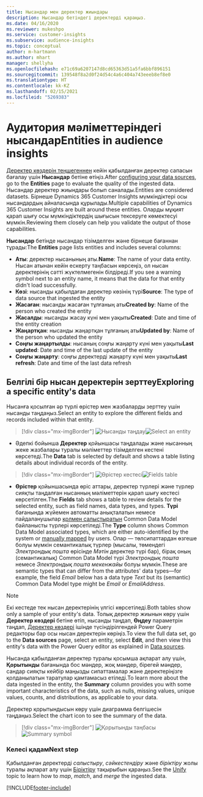 ```yaml
---
title: Нысандар мен деректер жиындары
description: Нысандар бетіндегі деректерді қараңыз.
ms.date: 04/16/2020
ms.reviewer: mukeshpo
ms.service: customer-insights
ms.subservice: audience-insights
ms.topic: conceptual
author: m-hartmann
ms.author: mhart
manager: shellyha
ms.openlocfilehash: e71c69a6207147d8cd65363d51a5fa6bbf896151
ms.sourcegitcommit: 139548f8a2d0f24d54c4a6c404a743eeeb8ef8e0
ms.translationtype: HT
ms.contentlocale: kk-KZ
ms.lasthandoff: 02/15/2021
ms.locfileid: "5269383"
---
```

# <a name="entities-in-audience-insights"></a><span data-ttu-id="473e5-103">Аудитория мәліметтеріндегі нысандар</span><span class="sxs-lookup"><span data-stu-id="473e5-103">Entities in audience insights</span></span>

<span data-ttu-id="473e5-104">[Деректер көздерін теңшегеннен](data-sources.md) кейін қабылданған деректер сапасын бағалау үшін **Нысандар** бетіне өтіңіз.</span><span class="sxs-lookup"><span data-stu-id="473e5-104">After [configuring your data sources](data-sources.md), go to the **Entities** page to evaluate the quality of the ingested data.</span></span> <span data-ttu-id="473e5-105">Нысандар деректер жиындары болып саналады.</span><span class="sxs-lookup"><span data-stu-id="473e5-105">Entities are considered datasets.</span></span> <span data-ttu-id="473e5-106">Бірнеше Dynamics 365 Customer Insights мүмкіндіктері осы нысандардың айналасында құрылады.</span><span class="sxs-lookup"><span data-stu-id="473e5-106">Multiple capabilities of Dynamics 365 Customer Insights are built around these entities.</span></span> <span data-ttu-id="473e5-107">Оларды мұқият қарап шығу осы мүмкіндіктердің шығысын тексеруге көмектесуі мүмкін.</span><span class="sxs-lookup"><span data-stu-id="473e5-107">Reviewing them closely can help you validate the output of those capabilities.</span></span>

<span data-ttu-id="473e5-108">**Нысандар** бетінде нысандар тізімделген және бірнеше бағаннан тұрады:</span><span class="sxs-lookup"><span data-stu-id="473e5-108">The **Entities** page lists entities and includes several columns:</span></span>

- <span data-ttu-id="473e5-109">**Аты**: деректер нысанының аты.</span><span class="sxs-lookup"><span data-stu-id="473e5-109">**Name**: The name of your data entity.</span></span> <span data-ttu-id="473e5-110">Нысан атынан кейін ескерту таңбасын көрсеңіз, ол нысан деректерінің сәтті жүктелмегенін білдіреді.</span><span class="sxs-lookup"><span data-stu-id="473e5-110">If you see a warning symbol next to an entity name, it means that the data for that entity didn't load successfully.</span></span>
- <span data-ttu-id="473e5-111">**Көзі**: нысанды қабылдаған деректер көзінің түрі</span><span class="sxs-lookup"><span data-stu-id="473e5-111">**Source**: The type of data source that ingested the entity</span></span>
- <span data-ttu-id="473e5-112">**Жасаған**: нысанды жасаған тұлғаның аты</span><span class="sxs-lookup"><span data-stu-id="473e5-112">**Created by**: Name of the person who created the entity</span></span>
- <span data-ttu-id="473e5-113">**Жасалды**: нысанды жасау күні мен уақыты</span><span class="sxs-lookup"><span data-stu-id="473e5-113">**Created**: Date and time of the entity creation</span></span>
- <span data-ttu-id="473e5-114">**Жаңартқан**: нысанды жаңартқан тұлғаның аты</span><span class="sxs-lookup"><span data-stu-id="473e5-114">**Updated by**: Name of the person who updated the entity</span></span>
- <span data-ttu-id="473e5-115">**Соңғы жаңартылды**: нысаның соңғы жаңарту күні мен уақыты</span><span class="sxs-lookup"><span data-stu-id="473e5-115">**Last updated**: Date and time of the last update of the entity</span></span>
- <span data-ttu-id="473e5-116">**Соңғы жаңарту**: соңғы деректерді жаңарту күні мен уақыты</span><span class="sxs-lookup"><span data-stu-id="473e5-116">**Last refresh**: Date and time of the last data refresh</span></span>

## <a name="exploring-a-specific-entitys-data"></a><span data-ttu-id="473e5-117">Белгілі бір нысан деректерін зерттеу</span><span class="sxs-lookup"><span data-stu-id="473e5-117">Exploring a specific entity's data</span></span>

<span data-ttu-id="473e5-118">Нысанға қосылған әр түрлі өрістер мен жазбаларды зерттеу үшін нысанды таңдаңыз.</span><span class="sxs-lookup"><span data-stu-id="473e5-118">Select an entity to explore the different fields and records included within that entity.</span></span>

> [!div class="mx-imgBorder"]
> <span data-ttu-id="473e5-119">![Нысанды таңдау](media/data-manager-entities-data.png "Нысанды таңдау")</span><span class="sxs-lookup"><span data-stu-id="473e5-119">![Select an entity](media/data-manager-entities-data.png "Select an entity")</span></span>

- <span data-ttu-id="473e5-120">Әдепкі бойынша **Деректер** қойыншасы таңдалады және нысанның жеке жазбалары туралы мәліметтер тізімделген кестені көрсетеді.</span><span class="sxs-lookup"><span data-stu-id="473e5-120">The **Data** tab is selected by default and shows a table listing details about individual records of the entity.</span></span>

> [!div class="mx-imgBorder"]
> <span data-ttu-id="473e5-121">![Өрістер кестесі](media/data-manager-entities-fields.PNG "Өрістер кестесі")</span><span class="sxs-lookup"><span data-stu-id="473e5-121">![Fields table](media/data-manager-entities-fields.PNG "Fields table")</span></span>

- <span data-ttu-id="473e5-122">**Өрістер** қойыншасында өріс аттары, деректер түрлері және түрлер сияқты таңдалған нысанның мәліметтерін қарап шығу кестесі көрсетілген.</span><span class="sxs-lookup"><span data-stu-id="473e5-122">The **Fields** tab shows a table to review details for the selected entity, such as field names, data types, and types.</span></span> <span data-ttu-id="473e5-123">**Түрі** бағанында жүйемен автоматты анықталатын немесе пайдаланушылар [қолмен салыстыратын](map-entities.md) Common Data Model байланысты түрлері көрсетіледі.</span><span class="sxs-lookup"><span data-stu-id="473e5-123">The **Type** column shows Common Data Model associated types, which are either auto-identified by the system or [manually mapped](map-entities.md) by users.</span></span> <span data-ttu-id="473e5-124">Олар — төлсипаттардан өзгеше болуы мүмкін семантикалық түрлер (мысалы, төмендегі *Электрондық пошта* өрісінде *Мәтін* деректер түрі бар), бірақ оның (семантикалық) Common Data Model түрі *Электрондық пошта* немесе *Электрондық пошта мекенжайы* болуы мүмкін.</span><span class="sxs-lookup"><span data-stu-id="473e5-124">These are semantic types that can differ from the attributes' data types—for example, the field *Email* below has a data type *Text* but its (semantic) Common Data Model type might be *Email* or *EmailAddress*.</span></span>

> [!NOTE]
> <span data-ttu-id="473e5-125">Екі кестеде тек нысан деректерінің үлгісі көрсетіледі.</span><span class="sxs-lookup"><span data-stu-id="473e5-125">Both tables show only a sample of your entity's data.</span></span> <span data-ttu-id="473e5-126">Толық деректер жиынын көру үшін **Деректер көздері** бетіне өтіп, нысанды таңдап, **Өңдеу** параметрін таңдап, [Деректер көздері](data-sources.md) ішінде түсіндірілгендей Power Query редакторы бар осы нысан деректерін көріңіз.</span><span class="sxs-lookup"><span data-stu-id="473e5-126">To view the full data set, go to the **Data sources** page, select an entity, select **Edit**, and then view this entity's data with the Power Query editor as explained in [Data sources](data-sources.md).</span></span>

<span data-ttu-id="473e5-127">Нысанда қабылданған деректер туралы қосымша ақпарат алу үшін, **Қорытынды** бағанында бос мәндер, жоқ мәндер, бірегей мәндер, сандар сияқты кейбір маңызды сипаттамалар және деректеріңізге қолданылатын таратулар қамтамасыз етіледі.</span><span class="sxs-lookup"><span data-stu-id="473e5-127">To learn more about the data ingested in the entity, the **Summary** column provides you with some important characteristics of the data, such as nulls, missing values, unique values, counts, and distributions, as applicable to your data.</span></span>

<span data-ttu-id="473e5-128">Деректер қорытындысын көру үшін диаграмма белгішесін таңдаңыз.</span><span class="sxs-lookup"><span data-stu-id="473e5-128">Select the chart icon to see the summary of the data.</span></span>

> [!div class="mx-imgBorder"]
> <span data-ttu-id="473e5-129">![Қорытынды таңбасы](media/data-manager-entities-summary.png "Деректер қорытындысы кестесі")</span><span class="sxs-lookup"><span data-stu-id="473e5-129">![Summary symbol](media/data-manager-entities-summary.png "Data summary table")</span></span>

### <a name="next-step"></a><span data-ttu-id="473e5-130">Келесі қадам</span><span class="sxs-lookup"><span data-stu-id="473e5-130">Next step</span></span>

<span data-ttu-id="473e5-131">Қабылданған деректерді *салыстыру*, *сәйкестендіру* және *біріктіру* жолы туралы ақпарат алу үшін [Біріктіру](data-unification.md) тақырыбын қараңыз.</span><span class="sxs-lookup"><span data-stu-id="473e5-131">See the [Unify](data-unification.md) topic to learn how to *map*, *match*, and *merge* the ingested data.</span></span>


[!INCLUDE[footer-include](../includes/footer-banner.md)]
